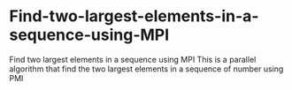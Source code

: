 # Find-two-largest-elements-in-a-sequence-using-MPI
Find two largest elements in a sequence using MPI 
This is a parallel algorithm that find the two largest elements in a sequence of number using PMI

